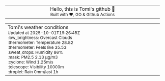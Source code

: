 
<div align="center">
<table>
<tbody>
<td align="center">
<img width="2000" height="0"><br>
Hello, this is Tomi's github 👋<br>
<sup>Built with ❤️, GO & Github Actions</sup><br>
<img width="2000" height="0">
</td>
</tbody>
</table>
</div>
<table>
<tbody>
<td align="left">
<img width="2000" height="0"><br>
Tomi's weather conditions<br>
<sup>Updated at 2025-10-01T19:26:45Z</sup><br>
<sup>:low_brightness: Overcast Clouds</sup><br>
<sup>:thermometer: Temperature 28.82 </sup><br>
<sup>:thermometer: Feels like 35.53</sup><br>
<sup>:sweat_drops: Humidity 86%</sup><br>
<sup>:mask: PM2.5 2.13 μg/m3</sup><br>
<sup>:cyclone: Wind 1.25m/s </sup><br>
<sup>:telescope: Visibility 10000m </sup><br>
<sup>:droplet: Rain 0mm/last 1h </sup><br>
<img width="2000" height="0">
</td>
<td align="left">
<img width="2000" height="0"><br>
<br>
<img width="2000" height="0">
</td>
</tbody>
</table>
</div>
    